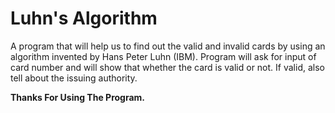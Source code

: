 # Luhn's Algorithm

A program that will help us to find out the valid and invalid cards by using an algorithm invented by Hans Peter Luhn (IBM).
Program will ask for input of card number and will show that whether the card is valid or not. If valid, also tell about the issuing authority.


**Thanks For Using The Program.**

